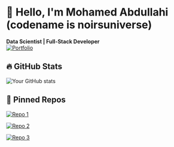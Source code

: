 # 👋 Hello, I'm Mohamed Abdullahi (codename is noirsuniverse)
**Data Scientist | Full-Stack Developer**  
[![Portfolio](https://img.shields.io/badge/-My_Portfolio-black?style=flat)](https://noirsuniverse.github.io)

## 🔥 GitHub Stats
![Your GitHub stats](https://github-readme-stats.vercel.app/api?username=yourusername&show_icons=true&theme=radical)

## 📌 Pinned Repos
[![Repo 1](https://github-readme-stats.vercel.app/api/pin/?username=noirsuniverse&repo=Pixelmorph)](https://github.com/noirsuniverse/Pixelmorph)

[![Repo 2](https://github-readme-stats.vercel.app/api/pin/?username=noirsuniverse&repo=LunaLog)](https://github.com/noirsuniverse/LunaLog)

[![Repo 3](https://github-readme-stats.vercel.app/api/pin/?username=noirsuniverse&repo=NoirSVortex)](https://github.com/noirsuniverse/NoirSVortex)
